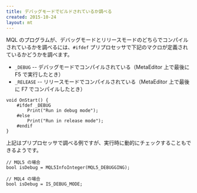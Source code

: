```yaml
---
title: デバッグモードでビルドされているか調べる
created: 2015-10-24
layout: mt
---
```


MQL のプログラムが、デバッグモードとリリースモードのどちらでコンパイルされているかを調べるには、`#ifdef` プリプロセッサで下記のマクロが定義されているかどうかを調べます。

* `_DEBUG` -- デバッグモードでコンパイルされている（MetaEditor 上で最後に F5 で実行したとき）
* `_RELEASE` -- リリースモードでコンパイルされている（MetaEditor 上で最後に F7 でコンパイルしたとき）

```mql
void OnStart() {
    #ifdef _DEBUG
        Print("Run in debug mode");
    #else
        Print("Run in release mode");
    #endif
}
```

上記はプリプロセッサで調べる例ですが、実行時に動的にチェックすることもできるようです。

```mql
// MQL5 の場合
bool isDebug = MQL5InfoInteger(MQL5_DEBUGGING);

// MQL4 の場合
bool isDebug = IS_DEBUG_MODE;
```

